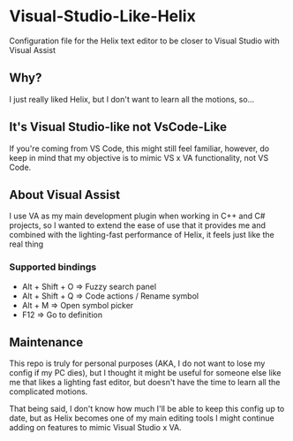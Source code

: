 # Visual-Studio-Like-Helix
Configuration file for the Helix text editor to be closer to Visual Studio with Visual Assist

## Why?
I just really liked Helix, but I don't want to learn all the motions, so...

## It's Visual Studio-like not VsCode-Like
If you're coming from VS Code, this might still feel familiar, however, do keep in mind that my objective is to mimic VS x VA functionality, not VS Code.

## About Visual Assist
I use VA as my main development plugin when working in C++ and C# projects, so I wanted to extend the ease of use that it provides me and combined with the lighting-fast performance of Helix, it feels just like the real thing
### Supported bindings
- Alt + Shift + O => Fuzzy search panel
- Alt + Shift + Q => Code actions / Rename symbol
- Alt + M => Open symbol picker
- F12 => Go to definition

## Maintenance
This repo is truly for personal purposes (AKA, I do not want to lose my config if my PC dies), but I thought it might be useful for someone else like me that likes a lighting fast editor, but doesn't have the time to learn all the complicated motions.

That being said, I don't know how much I'll be able to keep this config up to date, but as Helix becomes one of my main editing tools I might continue adding on features to mimic Visual Studio x VA.

